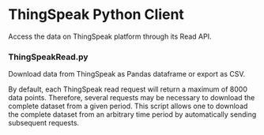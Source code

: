 # ThingSpeak Python Client

Access the data on ThingSpeak platform through its Read API.

### ThingSpeakRead.py
Download data from ThingSpeak as Pandas dataframe or export as CSV.

By default, each ThingSpeak read request will return a maximum of 8000 data points. Therefore, several requests may be necessary to download the complete dataset from a given period. This script allows one to download the complete dataset from an arbitrary time period by automatically sending subsequent requests.
